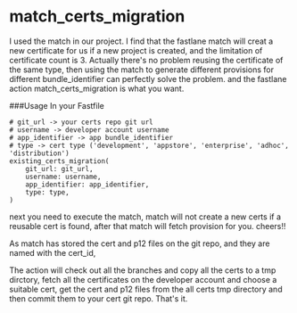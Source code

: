 # match_certs_migration


I used the match in our project. I find that the fastlane match will creat a new certificate for us if a new project is created, and the limitation of certificate count is 3. Actually there's no problem reusing the certificate of the same type, then using the match to generate different provisions for different bundle_identifier can perfectly solve the problem. and the fastlane action match_certs_migration is what you want.

###Usage
In your Fastfile 

```
# git_url -> your certs repo git url
# username -> developer account username
# app_identifier -> app bundle_identifier
# type -> cert type ('development', 'appstore', 'enterprise', 'adhoc', 'distribution')
existing_certs_migration(	
	git_url: git_url,
	username: username,
	app_identifier: app_identifier,
	type: type,
)

```
next you need to execute the match, match will not create a new certs if a reusable cert is found, after that match will fetch provision for you. cheers!!

As match has stored the cert and p12 files on the git repo, and they are named with the cert_id,

The action will check out all the branches and copy all the certs to a tmp dirctory, fetch all the certificates on the developer account and choose a suitable cert, get the cert and p12 files from the all certs tmp directory and then commit them to your cert git repo. That's it.

